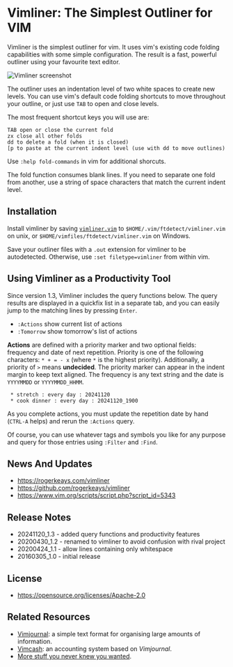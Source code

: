 # Vimliner: The Simplest Outliner for VIM

Vimliner is the simplest outliner for vim. It uses vim's existing code folding capabilities with some simple configuration. The result is a fast, powerful outliner using your favourite text editor.

![Vimliner screenshot](https://rogerkeays.com/ox/webcore/attachments/27730/vimliner-the-simplest-outliner-for-vim-screenshot.png?width=600&height=350)

The outliner uses an indentation level of two white spaces to create new levels. You can use vim's default code folding shortcuts to move throughout your outline, or just use `TAB` to open and close levels.
 
The most frequent shortcut keys you will use are:

    TAB open or close the current fold
    zx close all other folds  
    dd to delete a fold (when it is closed)
    [p to paste at the current indent level (use with dd to move outlines)

Use `:help fold-commands` in vim for additional shorcuts.

The fold function consumes blank lines. If you need to separate one fold from another, use a string of space characters that match the current indent level.

## Installation

Install vimliner by saving [`vimliner.vim`][1] to `$HOME/.vim/ftdetect/vimliner.vim` on unix, or `$HOME/vimfiles/ftdetect/vimliner.vim` on Windows.

[1]: https://raw.githubusercontent.com/rogerkeays/vimliner/refs/heads/master/vimliner.vim

Save your outliner files with a `.out` extension for vimliner to be autodetected. Otherwise, use `:set filetype=vimliner` from within vim.

## Using Vimliner as a Productivity Tool

Since version 1.3, Vimliner includes the query functions below. The query results are displayed in a quickfix list in a separate tab, and you can easily jump to the matching lines by pressing `Enter`.

 - `:Actions` show current list of actions
 - `:Tomorrow` show tomorrow's list of actions

**Actions** are defined with a priority marker and two optional fields: frequency and date of next repetition. Priority is one of the following characters: `* + = - x` (where `*` is the highest priority). Additionally, a priority of `>` means **undecided**. The priority marker can appear in the indent margin to keep text aligned. The frequency is any text string and the date is `YYYYMMDD` or `YYYYMMDD_HHMM`.

     * stretch : every day : 20241120
     * cook dinner : every day : 20241120_1900

As you complete actions, you must update the repetition date by hand (`CTRL-A` helps) and rerun the `:Actions` query.

Of course, you can use whatever tags and symbols you like for any purpose and query for those entries using `:Filter` and `:Find`.

## News And Updates

 - https://rogerkeays.com/vimliner
 - https://github.com/rogerkeays/vimliner
 - https://www.vim.org/scripts/script.php?script_id=5343

## Release Notes

 - 20241120_1.3 - added query functions and productivity features
 - 20200430_1.2 - renamed to vimliner to avoid confusion with rival project
 - 20200424_1.1 - allow lines containing only whitespace
 - 20160305_1.0 - initial release

## License

 - https://opensource.org/licenses/Apache-2.0

## Related Resources

  * [Vimjournal](https://github.com/rogerkeays/vimjournal): a simple text format for organising large amounts of information.
  * [Vimcash](https://github.com/rogerkeays/vimcash): an accounting system based on *Vimjournal*.
  * [More stuff you never knew you wanted](https://rogerkeays.com).


